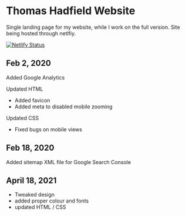 # Thomas Hadfield Website
Single landing page for my website, while I work on the full version.
Site being hosted through netlfiy.

[![Netlify Status](https://api.netlify.com/api/v1/badges/dae451f2-f4b1-4460-b7fd-b853933da5fb/deploy-status)](https://app.netlify.com/sites/thomashadfield/deploys)

## Feb 2, 2020
Added Google Analytics

Updated HTML
- Added favicon
- Added meta to disabled mobile zooming

Updated CSS
- Fixed bugs on mobile views

## Feb 18, 2020
Added sitemap XML file for Google Search Console

## April 18, 2021
- Tweaked design
- added proper colour and fonts
- updated HTML / CSS
